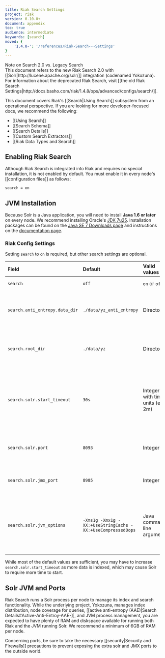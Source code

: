 ```yaml
---
title: Riak Search Settings
project: riak
version: 0.10.0+
document: appendix
toc: true
audience: intermediate
keywords: [search]
moved: {
    '1.4.0-': '/references/Riak-Search---Settings'
}
---
```


<div class="note">
<div class="title">Note on Search 2.0 vs. Legacy Search</div>
This document refers to the new Riak Search 2.0 with
[[Solr|http://lucene.apache.org/solr/]] integration (codenamed
Yokozuna). For information about the deprecated Riak Search, visit [[the
old Riak Search
Settings|http://docs.basho.com/riak/1.4.8/ops/advanced/configs/search/]].
</div>

This document covers Riak's [[Search|Using Search]] subsystem from an
operational perspective. If you are looking for more developer-focused
docs, we recommend the following:

* [[Using Search]]
* [[Search Schema]]
* [[Search Details]]
* [[Custom Search Extractors]]
* [[Riak Data Types and Search]]

## Enabling Riak Search

Although Riak Search is integrated into Riak and requires no special
installation, it is not enabled by default.  You must enable it in every
node's [[configuration files]] as follows:

```riakconf
search = on
```

## JVM Installation

Because Solr is a Java application, you will need to install **Java 1.6
or later** on every node. We recommend installing Oracle's [JDK
7u25](http://www.oracle.com/technetwork/java/javase/7u25-relnotes-1955741.html).
Installation packages can be found on the [Java SE 7 Downloads
page](http://www.oracle.com/technetwork/java/javase/downloads/java-archive-downloads-javase7-521261.html#jre-7u25-oth-JPR)
and instructions on the [documentation
page](http://www.oracle.com/technetwork/java/javase/documentation/index.html).

### Riak Config Settings

Setting `search` to `on` is required, but other search settings are
optional.

Field | Default | Valid values | Description
:-----|:--------|:-------------|:-----------
`search` | `off` | `on` or `off` | Enable or disable Search
`search.anti_entropy.data_dir` | `./data/yz_anti_entropy` | Directory | The directory in which Riak Search stores files related to [[active anti-entropy]]
`search.root_dir` | `./data/yz` | Directory | The root directory in which index data and configuration is stored
`search.solr.start_timeout` | `30s` | Integer with time units (eg. 2m) | How long Riak will wait for Solr to start (attempts twice before shutdown). Values lower than 1s will be rounded up to 1s.
`search.solr.port` | `8093` | Integer | The port number to which Solr binds (note: binds on every interface)
`search.solr.jmx_port` | `8985` | Integer | The port number to which Solr JMX (note: binds on every interface)
`search.solr.jvm_options` | `-Xms1g -Xmx1g -XX:+UseStringCache -XX:+UseCompressedOops` | Java command-line arguments | The options to pass to the Solr JVM. Non-standard options, e.g. `-XX`, may not be portable across JVM implementations.

While most of the default values are sufficient, you may have to
increase `search.solr.start_timeout` as more data is indexed, which may
cause Solr to require more time to start.

## Solr JVM and Ports

Riak Search runs a Solr process per node to manage its index and search
functionality. While the underlying project, Yokozuna, manages index
distribution, node coverage for queries, [[active anti-entropy
(AAE)|Search Details#Active-Anti-Entroy-AAE-]], and JVM process
management, you are expected to have plenty of RAM and diskspace
available for running both Riak and the JVM running Solr. We recommend a
minimum of 6GB of RAM per node.

Concerning ports, be sure to take the necessary [[security|Security and
Firewalls]] precautions to prevent exposing the extra solr and JMX ports
to the outside world.
